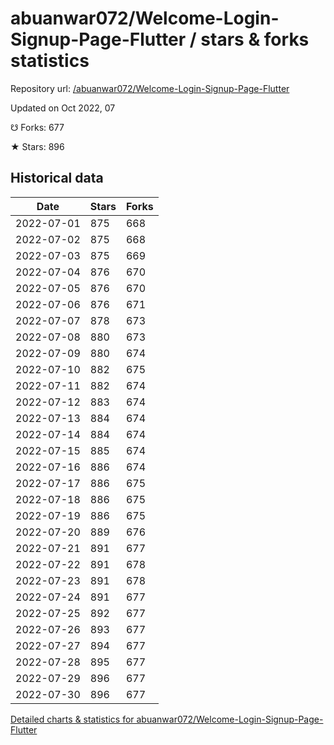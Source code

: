 # abuanwar072/Welcome-Login-Signup-Page-Flutter / stars & forks statistics

Repository url: [/abuanwar072/Welcome-Login-Signup-Page-Flutter](https://github.com/abuanwar072/Welcome-Login-Signup-Page-Flutter)

Updated on Oct 2022, 07

☋ Forks: 677

★ Stars: 896

## Historical data
| Date | Stars | Forks |
|------|-------|-------|
| 2022-07-01 | 875 | 668 | 
| 2022-07-02 | 875 | 668 | 
| 2022-07-03 | 875 | 669 | 
| 2022-07-04 | 876 | 670 | 
| 2022-07-05 | 876 | 670 | 
| 2022-07-06 | 876 | 671 | 
| 2022-07-07 | 878 | 673 | 
| 2022-07-08 | 880 | 673 | 
| 2022-07-09 | 880 | 674 | 
| 2022-07-10 | 882 | 675 | 
| 2022-07-11 | 882 | 674 | 
| 2022-07-12 | 883 | 674 | 
| 2022-07-13 | 884 | 674 | 
| 2022-07-14 | 884 | 674 | 
| 2022-07-15 | 885 | 674 | 
| 2022-07-16 | 886 | 674 | 
| 2022-07-17 | 886 | 675 | 
| 2022-07-18 | 886 | 675 | 
| 2022-07-19 | 886 | 675 | 
| 2022-07-20 | 889 | 676 | 
| 2022-07-21 | 891 | 677 | 
| 2022-07-22 | 891 | 678 | 
| 2022-07-23 | 891 | 678 | 
| 2022-07-24 | 891 | 677 | 
| 2022-07-25 | 892 | 677 | 
| 2022-07-26 | 893 | 677 | 
| 2022-07-27 | 894 | 677 | 
| 2022-07-28 | 895 | 677 | 
| 2022-07-29 | 896 | 677 | 
| 2022-07-30 | 896 | 677 | 


[Detailed charts & statistics for abuanwar072/Welcome-Login-Signup-Page-Flutter](https://reviewgithub.com/rep/abuanwar072/Welcome-Login-Signup-Page-Flutter)

